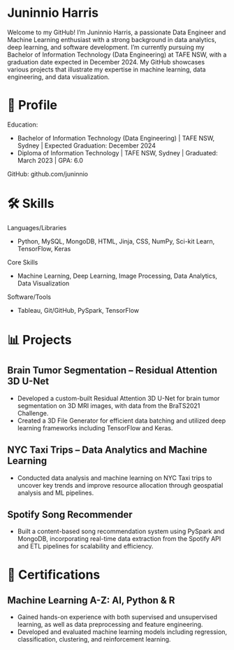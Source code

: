 # Juninnio Harris
Welcome to my GitHub! I’m Juninnio Harris, a passionate Data Engineer and Machine Learning enthusiast with a strong background in data analytics, deep learning, and software development. I’m currently pursuing my Bachelor of Information Technology (Data Engineering) at TAFE NSW, with a graduation date expected in December 2024. My GitHub showcases various projects that illustrate my expertise in machine learning, data engineering, and data visualization.

# 📂 Profile
 Education:
- Bachelor of Information Technology (Data Engineering) | TAFE NSW, Sydney | Expected Graduation: December 2024
- Diploma of Information Technology | TAFE NSW, Sydney | Graduated: March 2023 | GPA: 6.0
  
 GitHub: github.com/juninnio

# 🛠 Skills
 Languages/Libraries
- Python, MySQL, MongoDB, HTML, Jinja, CSS, NumPy, Sci-kit Learn, TensorFlow, Keras
  
 Core Skills
- Machine Learning, Deep Learning, Image Processing, Data Analytics, Data Visualization
  
 Software/Tools
- Tableau, Git/GitHub, PySpark, TensorFlow
  
# 📊 Projects
## Brain Tumor Segmentation – Residual Attention 3D U-Net
- Developed a custom-built Residual Attention 3D U-Net for brain tumor segmentation on 3D MRI images, with data from the BraTS2021 Challenge.
- Created a 3D File Generator for efficient data batching and utilized deep learning frameworks including TensorFlow and Keras.
  
## NYC Taxi Trips – Data Analytics and Machine Learning
- Conducted data analysis and machine learning on NYC Taxi trips to uncover key trends and improve resource allocation through geospatial analysis and ML pipelines.
  
## Spotify Song Recommender
- Built a content-based song recommendation system using PySpark and MongoDB, incorporating real-time data extraction from the Spotify API and ETL pipelines for scalability and efficiency.
  
# 📜 Certifications
## Machine Learning A-Z: AI, Python & R
- Gained hands-on experience with both supervised and unsupervised learning, as well as data preprocessing and feature engineering.
- Developed and evaluated machine learning models including regression, classification, clustering, and reinforcement learning.

<!---
juninnio/juninnio is a ✨ special ✨ repository because its `README.md` (this file) appears on your GitHub profile.
You can click the Preview link to take a look at your changes.
--->
